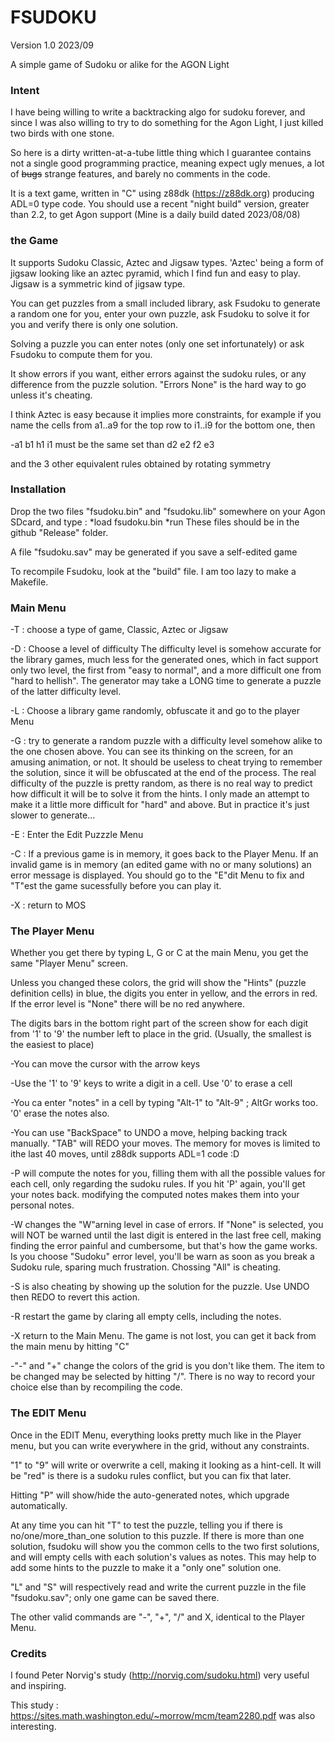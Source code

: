 
# FSUDOKU

Version 1.0 2023/09

A simple game of Sudoku or alike for the AGON Light

###  Intent

I have being willing to write a backtracking algo for sudoku forever, and since
I was also willing to try to do something for the Agon Light, I just killed two birds with one stone.

So here is a dirty written-at-a-tube little thing which I guarantee contains not a single 
good programming practice, meaning expect ugly menues, a lot of ~~bugs~~ strange features, 
and barely no comments in the code. 

It is a text game,  written in "C" using z88dk (https://z88dk.org) producing ADL=0 type code.
You should use a recent "night build" version, greater than 2.2, to get Agon support 
(Mine is a daily build dated 2023/08/08)

### the Game

It supports Sudoku Classic, Aztec and Jigsaw types. 'Aztec' being a form of jigsaw looking like an aztec pyramid,
which I find fun and easy to play. Jigsaw is a symmetric kind of jigsaw type.

You can get puzzles from a small included library, ask Fsudoku to generate a random one for you,
enter your own puzzle, ask Fsudoku to solve it for you and verify there is only one solution.

Solving a puzzle you can enter notes (only one set infortunately) or ask Fsudoku to compute them
for you.

It show errors if you want, either errors against the sudoku rules, or any difference from the
puzzle solution. "Errors None" is the hard way to go unless it's cheating.

I think Aztec is easy because it implies more constraints, for example if you name the cells
from a1..a9 for the top row to i1..i9 for the bottom one, then

-a1 b1 h1 i1 must be the same set than d2 e2 f2 e3  

and the 3 other equivalent rules obtained by rotating symmetry

### Installation

Drop the two files "fsudoku.bin" and "fsudoku.lib" somewhere on your Agon SDcard, and type :
*load fsudoku.bin
*run
These files should be in the github "Release" folder.

A file "fsudoku.sav" may be generated if you save a self-edited game

To recompile Fsudoku, look at the "build" file. I am too lazy to make a Makefile.


### Main Menu

-T : choose a type of game, Classic, Aztec or Jigsaw

-D : Choose a level of difficulty
     The difficulty level is somehow accurate for the library games, much less for the 
     generated ones, which in fact support only two level, the first from "easy to normal",
     and a more difficult one from "hard to hellish". The generator may take a LONG time
     to generate a puzzle of the latter difficulty level.

-L : Choose a library game randomly, obfuscate it and go to the player Menu

-G : try to generate a random puzzle with a difficulty level somehow alike to the one chosen above.
     You can see its thinking on the screen, for an amusing animation, or not. It should be
     useless to cheat trying to remember the solution, since it will be obfuscated at the end of 
     the process.
     The real difficulty of the puzzle is pretty random, as there is no real way to predict
     how difficult it will be to solve it from the hints. I only made an attempt to make it a little
     more difficult for "hard" and above. But in practice it's just slower to generate...

-E : Enter the Edit Puzzzle Menu

-C : If a previous game is in memory, it goes back to the Player Menu.
     If an invalid game is in memory (an edited game with no or many solutions) an error
     message is displayed. You should go to the "E"dit Menu to fix and "T"est the game
     sucessfully before you can play it.

-X : return to MOS

### The Player Menu

Whether you get there by typing L, G or C at the main Menu, you get the same "Player Menu" screen.

Unless you changed these colors, the grid will show the "Hints" (puzzle definition cells) in blue,
the digits you enter in yellow, and the errors in red. If the error level is "None" there will be
no red anywhere.

The digits bars in the bottom right part of the screen show for each digit from '1' to '9' the number 
left to place in the grid. (Usually, the smallest is the easiest to place)

-You can move the cursor with the arrow keys

-Use the '1' to '9' keys to write a digit in a cell. Use '0' to erase a cell

-You ca enter "notes" in a cell by typing "Alt-1" to "Alt-9" ; AltGr works too. '0' erase the notes also.

-You can use "BackSpace" to UNDO a move, helping backing track manually. "TAB" will REDO your moves.
 The memory for moves is limited to ithe last 40 moves, until z88dk supports ADL=1 code :D

-P will compute the notes for you, filling them with all the possible values for each cell, only
 regarding the sudoku rules. If you hit 'P' again, you'll get your notes back. modifying the 
 computed notes makes them into your personal notes.

-W changes the "W"arning level in case of errors. If "None" is selected, you will NOT be warned until
 the last digit is entered in the last free cell, making finding the error painful and cumbersome, but
 that's how the game works. Is you choose "Sudoku" error level, you'll be warn as soon as you break a 
 Sudoku rule, sparing much frustration. Chossing "All" is cheating.

-S is also cheating by showing up the solution for the puzzle. Use UNDO then REDO to revert this action.

-R restart the game by claring all empty cells, including the notes.

-X return to the Main Menu. The game is not lost, you can get it back from the main menu by hitting "C"

-"-" and "+" change the colors of the grid is you don't like them. The item to be changed may be
 selected by hitting "/". There is no way to record your choice else than by recompiling the code.

### The EDIT Menu

Once in the EDIT Menu, everything looks pretty much like in the Player menu, but you can write everywhere
in the grid, without any constraints.

"1" to "9" will write or overwrite a cell, making it looking as a hint-cell.
It will be "red" is there is a sudoku rules conflict, but you can fix that later.

Hitting "P" will show/hide the auto-generated notes, which upgrade automatically.

At any time you can hit "T" to test the puzzle, telling you if there is no/one/more_than_one solution to
this puzzle. If there is more than one solution, fsudoku will show you the common cells to the two first 
solutions, and will empty cells with each solution's values as notes. This may help to add some hints to the
puzzle to make it a "only one" solution one.

"L" and "S" will respectively read and write the current puzzle in the file "fsudoku.sav"; only one game 
can be saved there.

The other valid commands are "-", "+", "/" and X, identical to the Player Menu.

### Credits

I found Peter Norvig's study (http://norvig.com/sudoku.html) very useful and inspiring. 

This study : https://sites.math.washington.edu/~morrow/mcm/team2280.pdf was also interesting.


